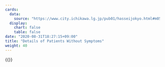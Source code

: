 ```yaml
---
cards:
  data:
    source: "https://www.city.ichikawa.lg.jp/pub01/hasseijokyo.html#m05"
  display:
    chart: false
    table: false
date: "2020-08-31T18:27:15+09:00"
title: "Details of Patients Without Symptoms"
weight: 40
---
```


{{<table src="details_of_patients_without_symptoms" len="30">}}
